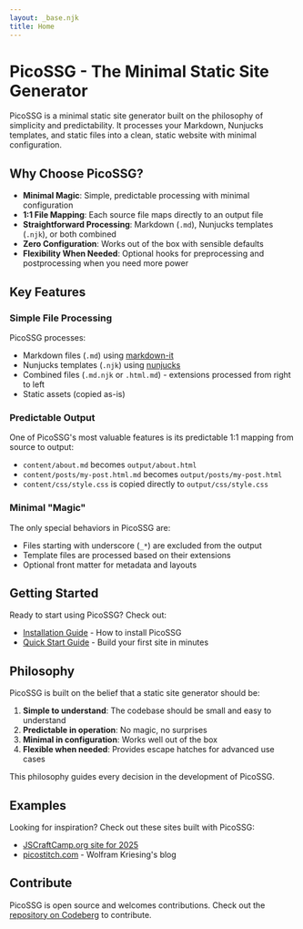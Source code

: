 ```yaml
---
layout: _base.njk
title: Home
---
```


# PicoSSG - The Minimal Static Site Generator

PicoSSG is a minimal static site generator built on the philosophy of simplicity and predictability. It processes your Markdown, Nunjucks templates, and static files into a clean, static website with minimal configuration.

## Why Choose PicoSSG?

- **Minimal Magic**: Simple, predictable processing with minimal configuration
- **1:1 File Mapping**: Each source file maps directly to an output file
- **Straightforward Processing**: Markdown (`.md`), Nunjucks templates (`.njk`), or both combined
- **Zero Configuration**: Works out of the box with sensible defaults
- **Flexibility When Needed**: Optional hooks for preprocessing and postprocessing when you need more power

## Key Features

### Simple File Processing

PicoSSG processes:
- Markdown files (`.md`) using [markdown-it](https://markdown-it.github.io/)
- Nunjucks templates (`.njk`) using [nunjucks](https://mozilla.github.io/nunjucks/)
- Combined files (`.md.njk` or `.html.md`) - extensions processed from right to left
- Static assets (copied as-is)

### Predictable Output

One of PicoSSG's most valuable features is its predictable 1:1 mapping from source to output:
- `content/about.md` becomes `output/about.html`
- `content/posts/my-post.html.md` becomes `output/posts/my-post.html`
- `content/css/style.css` is copied directly to `output/css/style.css`

### Minimal "Magic"

The only special behaviors in PicoSSG are:
- Files starting with underscore (`_*`) are excluded from the output
- Template files are processed based on their extensions
- Optional front matter for metadata and layouts

## Getting Started

Ready to start using PicoSSG? Check out:

- [Installation Guide](/install/) - How to install PicoSSG
- [Quick Start Guide](/quick-start/) - Build your first site in minutes

## Philosophy

PicoSSG is built on the belief that a static site generator should be:

1. **Simple to understand**: The codebase should be small and easy to understand
2. **Predictable in operation**: No magic, no surprises
3. **Minimal in configuration**: Works well out of the box
4. **Flexible when needed**: Provides escape hatches for advanced use cases

This philosophy guides every decision in the development of PicoSSG.

## Examples

Looking for inspiration? Check out these sites built with PicoSSG:

- [JSCraftCamp.org site for 2025](https://codeberg.org/wolframkriesing/jscc-site-2025)
- [picostitch.com](https://picostitch.com) - Wolfram Kriesing's blog

## Contribute

PicoSSG is open source and welcomes contributions. Check out the [repository on Codeberg](https://codeberg.org/wolframkriesing/picossg) to contribute.